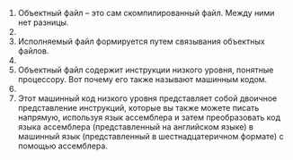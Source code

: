 1.  Объектный файл – это сам скомпилированный файл. Между ними нет разницы.
2. 
3.  Исполняемый файл формируется путем связывания объектных файлов.
4. 
5.  Объектный файл содержит инструкции низкого уровня, понятные процессору. Вот почему его также называют машинным кодом.
6. 
7.  Этот машинный код низкого уровня представляет собой двоичное представление инструкций, которые вы также можете писать напрямую, используя язык ассемблера и затем преобразовать код языка ассемблера (представленный на английском языке) в машинный язык (представленный в шестнадцатеричном формате) с помощью ассемблера.